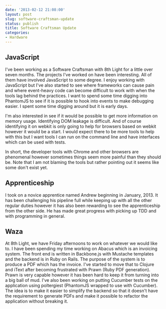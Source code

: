 ```yaml
---
date: '2013-02-12 21:08:00'
layout: post
slug: software-craftsman-update
status: publish
title: Software Craftsman Update
categories:
- Hardware
---
```


JavaScript
----------

I've been working as a Software Craftsman with 8th Light for a little over seven months. The projects I've worked on have been interesting.
All of them have involved JavaScript to some degree. I enjoy working with JavaScript but I've also started to see where frameworks can
cause pain and where event-heavy code can become difficult to work with when the tools lag behind the practices. I want to spend some time
digging into PhantomJS to see if it is possible to hook into events to make debugging easier. I spent some time digging around but it is
early days.

I'm also interested in see if it would be possible to get more information on memory usage. Identifying DOM leakage is difficult. And of
course identifying it on webkit is only going to help for browsers based on webkit however it would be a start. I would expect there to
be more tools to help with this but I want tools I can run on the command line and have interfaces which can be used with tests.

In short, the developer tools with Chrome and other browsers are phenomenal however sometimes things seem more painful than
they should be. Note that I am not blaming the tools but rather pointing out it seems like some don't exist yet.


Apprenticeship
--------------

I took on a novice apprentice named Andrew beginning in January, 2013. It has been challenging his pipeline full while keeping up with
all the other regular duties however it has also been rewarding to see the apprenticeship from the other side. He has made great
progress with picking up TDD and with programming in general.

Waza
----

At 8th Light, we have Friday afternoons to work on whatever we would like to. I have been spending my time working on Abacus which is
an invoicing system. The front end is written in Backbone.js with Mustache templates and the backend is in Ruby on Rails. The purpose
of the system is to produce a PDF which has the invoice. I've started to move that to Clojure and iText after becoming frustrated with
Prawn (Ruby PDF generation). Prawn is very capable however it has been hard to keep it from turning into a big ball of mud. I've also
been working on putting Cucumber tests on the application using poltergiest (PhantomJS wrapped to use with Cucumber). The idea is to
make it easier to simplify the backend so that it doesn't have the requirement to generate PDFs and make it possible to refactor the
application without breaking it.
